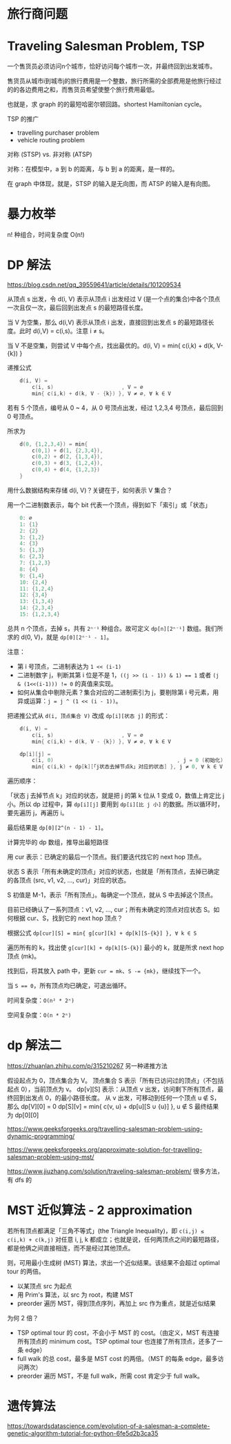 # 旅行商问题
# Traveling Salesman Problem, TSP

一个售货员必须访问n个城市，恰好访问每个城市一次，并最终回到出发城市。

售货员从城市i到城市j的旅行费用是一个整数，旅行所需的全部费用是他旅行经过的的各边费用之和，而售货员希望使整个旅行费用最低。

也就是，求 graph 的的最短哈密尔顿回路。shortest Hamiltonian cycle。

TSP 的推广
- travelling purchaser problem
- vehicle routing problem 

对称 (STSP) vs. 非对称 (ATSP)

对称：在模型中，a 到 b 的距离，与 b 到 a 的距离，是一样的。

在 graph 中体现，就是，STSP 的输入是无向图，而 ATSP 的输入是有向图。

# 暴力枚举

n! 种组合，时间复杂度 O(n!)

# DP 解法

https://blog.csdn.net/qq_39559641/article/details/101209534

从顶点 s 出发，令 d(i, V) 表示从顶点 i 出发经过 V (是一个点的集合)中各个顶点一次且仅一次，最后回到出发点 s 的最短路径长度。

当 V 为空集，那么 d(i,V) 表示从顶点 i 出发，直接回到出发点 s 的最短路径长度。此时 d(i,V) = c(i,s)。注意 i ≠ s。

当 V 不是空集，则尝试 V 中每个点，找出最优的。d(i, V) = min{ c(i,k) + d(k, V-{k}) }

递推公式

```cpp
    d(i, V) =
        c(i, s)                      , V = ∅
        min{ c(i,k) + d(k, V - {k}) }, V ≠ ∅, ∀ k ∈ V
```

若有 5 个顶点，编号从 0 ~ 4，从 0 号顶点出发，经过 1,2,3,4 号顶点，最后回到 0 号顶点。

所求为
```cpp
    d(0, {1,2,3,4}) = min{
        c(0,1) + d(1, {2,3,4}),
        c(0,2) + d(2, {1,3,4}),
        c(0,3) + d(3, {1,2,4}),
        c(0,4) + d(4, {1,2,3})
    }
```

用什么数据结构来存储 d(i, V)？关键在于，如何表示 V 集合？

用一个二进制数表示，每个 bit 代表一个顶点，得到如下「索引」或「状态」
```cpp
    0: ∅
    1: {1}
    2: {2}
    3: {1,2}
    4: {3}
    5: {1,3}
    6: {2,3}
    7: {1,2,3}
    8: {4}
    9: {1,4}
    10: {2,4}
    11: {1,2,4}
    12: {3,4}
    13: {1,3,4}
    14: {2,3,4}
    15: {1,2,3,4}
```

总共 n 个顶点，去掉 s，共有 `2ⁿ⁻¹` 种组合。故可定义 `dp[n][2ⁿ⁻¹]` 数组。我们所求的 d(0, V)，就是 `dp[0][2ⁿ⁻¹ - 1]`。

注意：
- 第 i 号顶点，二进制表达为 `1 << (i-1)`
- 二进制数字 j，判断其第 i 位是不是 1，`((j >> (i - 1)) & 1) == 1` 或者 `(j & (1<<(i-1))) != 0` 的真值来实现。
- 如何从集合中剔除元素？集合对应的二进制索引为 j，要剔除第 i 号元素，用异或运算：`j = j ^ (1 << (i - 1))`。

把递推公式从 `d(i, 顶点集合 V)` 改成 `dp[i][状态 j]` 的形式：
```cpp
    d(i, V) =
        c(i, s)                      , V = ∅
        min{ c(i,k) + d(k, V - {k}) }, V ≠ ∅, ∀ k ∈ V

    dp[i][j] = 
        c(i, 0)                                        , j = 0 (初始化)
        min{ c(i,k) + dp[k][「j状态去掉节点k」对应的状态] }, j ≠ 0, ∀ k ∈ V
```

遍历顺序：

「状态 j 去掉节点 k」对应的状态，就是把 j 的第 k 位从 1 变成 0，数值上肯定比 j 小。所以 dp 过程中，算 `dp[i][j]` 要用到 `dp[i][比 j 小]` 的数据。所以循环时，要先遍历 j，再遍历 i。

最后结果是 `dp[0][2^(n - 1) - 1]`。

计算完毕的 dp 数组，推导出最短路径

用 cur 表示：已确定的最后一个顶点。我们要迭代找它的 next hop 顶点。

状态 S 表示「所有未确定的顶点」对应的状态，也就是「所有顶点，去掉已确定的各顶点 (src, v1, v2, ..., cur)」对应的状态。

S 初值是 M-1，表示「所有顶点」。每确定一个顶点，就从 S 中去掉这个顶点。

目前已经确认了一系列顶点：v1, v2, ..., cur；所有未确定的顶点对应状态 S。如何根据 cur、S，找到它的 next hop 顶点？

根据公式 `dp[cur][S] = min{ g[cur][k] + dp[k][S-{k}] }, ∀ k ∈ S`

遍历所有的 k，找出使 `g[cur][k] + dp[k][S-{k}]` 最小的 k，就是所求 next hop 顶点 (mk)。

找到后，将其放入 path 中，更新 `cur = mk`、`S -= {mk}`，继续找下一个。

当 `S == 0`，所有顶点均已确定，可退出循环。

时间复杂度：`O(n² * 2ⁿ)`

空间复杂度：`O(n * 2ⁿ)`

# dp 解法二

https://zhuanlan.zhihu.com/p/315210267 另一种递推方法

假设起点为 0，顶点集合为 V。
顶点集合 S 表示「所有已访问过的顶点」（不包括起点 0），当前顶点为 v。
dp[v][S] 表示：从顶点 v 出发，访问剩下所有顶点，最终回到出发点 0，的最小路径长度。
从 v 出发，可移动到任何一个顶点 u ∉ S，那么
dp[V][0] = 0
dp[S][v] = min{ c(v, u) + dp[u][S ∪ {u}] }, u ∉ S
最终结果为 dp[0][0]

https://www.geeksforgeeks.org/travelling-salesman-problem-using-dynamic-programming/

https://www.geeksforgeeks.org/approximate-solution-for-travelling-salesman-problem-using-mst/

https://www.jiuzhang.com/solution/traveling-salesman-problem/ 很多方法，有 dfs 的

# MST 近似算法 - 2 approximation

若所有顶点都满足「三角不等式」(the Triangle Inequality)，即 `c(i,j) ≤ c(i,k) + c(k,j)` 对任意 i, j, k 都成立；也就是说，任何两顶点之间的最短路径，都是他俩之间直接相连，而不是经过其他顶点。

则，可用最小生成树 (MST) 算法，求出一个近似结果。该结果不会超过 optimal tour 的两倍。

- 以某顶点 src 为起点
- 用 Prim's 算法，以 src 为 root，构建 MST
- preorder 遍历 MST，得到顶点序列，再加上 src 作为重点，就是近似结果

为何 2 倍？
- TSP optimal tour 的 cost，不会小于 MST 的 cost。（由定义，MST 有连接所有顶点的 minimum cost。TSP optimal tour 也连接了所有顶点，还多了一条 edge）
- full walk 的总 cost，最多是 MST cost 的两倍。（MST 的每条 edge，最多访问两次）
- preorder 遍历 MST，不是 full walk，所需 cost 肯定少于 full walk。

# 遗传算法

https://towardsdatascience.com/evolution-of-a-salesman-a-complete-genetic-algorithm-tutorial-for-python-6fe5d2b3ca35
